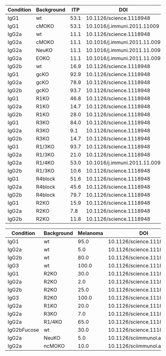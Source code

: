 | Condition | Background | ITP | DOI | Figure |
| --------- | ---------- | --- | --- | ------ |
| IgG1      | wt         | 53.1 | 10.1126/science.1118948 | Fig2E |
| IgG1      | cMOKO      | 53.1 | 10.1016/j.immuni.2011.11009 | Fig4E |
| IgG2a     | wt         | 11.1 | 10.1126/science.1118948 | Fig2E |
| IgG2a     | cMOKO      | 11.1 | 10.1016/j.immuni.2011.11.009 | Fig4F |
| IgG2a     | NeuKO      | 11.1 | 10.1016/j.immuni.2011.11.009 | Fig3D |
| IgG2a     | EOKO       | 11.1 | 10.1016/j.immuni.2011.11.009 | Fig3E |
| IgG2b     | wt         | 16.9 | 10.1126/science.1118948 | Fig2E |
| IgG1      | gcKO       | 92.9 | 10.1126/science.1118948 | Fig2E |
| IgG2a     | gcKO       | 78.9 | 10.1126/science.1118948 | Fig2E |
| IgG2b     | gcKO       | 93.7 | 10.1126/science.1118948 | Fig2E |
| IgG1      | R1KO       | 46.8 | 10.1126/science.1118948 | Fig2E |
| IgG2a     | R1KO       | 14.7 | 10.1126/science.1118948 | Fig2E |
| IgG2b     | R1KO       | 28.0 | 10.1126/science.1118948 | Fig2E |
| IgG1      | R3KO       | 84.0 | 10.1126/science.1118948 | Fig2E |
| IgG2a     | R3KO       | 9.1  | 10.1126/science.1118948 | Fig2E |
| IgG2b     | R3KO       | 14.7 | 10.1126/science.1118948 | Fig2E |
| IgG1      | R1/3KO     | 93.7 | 10.1126/science.1118948 | Fig2E |
| IgG2a     | R1/3KO     | 21.0 | 10.1126/science.1118948 | Fig2E |
| IgG2a     | R1/4KO     | 53.0 | 10.1016/j.immuni.2011.11.009 | Fig5F |
| IgG2b     | R1/3KO     | 10.6 | 10.1126/science.1118948 | Fig2E |
| IgG1      | R4block    | 51.6 | 10.1126/science.1118948 | Fig2E |
| IgG2a     | R4block    | 45.6 | 10.1126/science.1118948 | Fig2E |
| IgG2b     | R4block    | 79.7 | 10.1126/science.1118948 | Fig2E |
| IgG1      | R2KO       | 15.9 | 10.1126/science.1118948 | Fig3C |
| IgG2a     | R2KO       | 7.8  | 10.1126/science.1118948 | Fig3C |
| IgG2b     | R2KO       | 11.8 | 10.1126/science.1118948 | Fig3C |

| Condition | Background | Melanoma | DOI | Figure|
| --------- | ---------- | -------- | --- | ----- |
| IgG1      | wt         | 95.0     | 10.1126/science.1118948 | Fig1B |
| IgG2a     | wt         | 5.0      | 10.1126/science.1118948 | Fig1B |
| IgG2b     | wt         | 80.0     | 10.1126/science.1118948 | Fig1B |
| IgG3      | wt         | 100.0    | 10.1126/science.1118948 | Fig1B |
| IgG1      | R2KO       | 30.0     | 10.1126/science.1118948 | Fig3B |
| IgG2a     | R2KO       | 2.0      | 10.1126/science.1118948 | Fig3B |
| IgG2b     | R2KO       | 25.0     | 10.1126/science.1118948 | Fig3B |
| IgG3      | R2KO       | 100.0    | 10.1126/science.1118948 | Fig3B |
| IgG2a     | R1KO       | 20.0     | 10.1126/science.1118948 | Fig2B |
| IgG2a     | R3KO       | 7.0      | 10.1126/science.1118948 | Fig2B |
| IgG2a     | R1/4KO     | 65.0     | 10.1126/science.1118948 | Fig2D |
| IgG2bFucose | wt       | 30.0     | 10.1126/science.1118948 | Fig3F? |
| IgG2a     | NeuKO      | 5.0      | 10.1126/sciimmunol.aah6413 | Fig1E |
| IgG2a     | ncMOKO     | 10.0     | 10.1126/sciimmunol.aah6413 | Fig4C |
